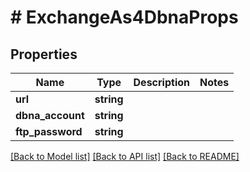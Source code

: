 # # ExchangeAs4DbnaProps

## Properties

Name | Type | Description | Notes
------------ | ------------- | ------------- | -------------
**url** | **string** |  |
**dbna_account** | **string** |  |
**ftp_password** | **string** |  |

[[Back to Model list]](../../README.md#models) [[Back to API list]](../../README.md#endpoints) [[Back to README]](../../README.md)
